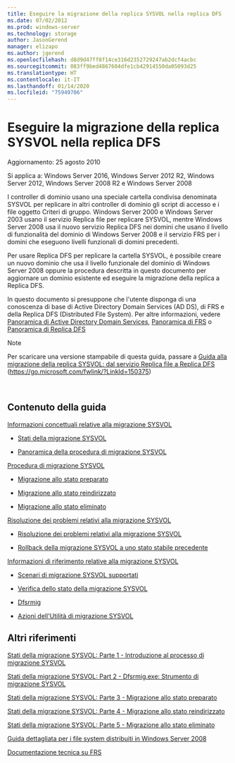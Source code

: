 ```yaml
---
title: Eseguire la migrazione della replica SYSVOL nella replica DFS
ms.date: 07/02/2012
ms.prod: windows-server
ms.technology: storage
author: JasonGerend
manager: elizapo
ms.author: jgerend
ms.openlocfilehash: d8d9d47ff8f14ce316d2352729247ab2dcf4acbc
ms.sourcegitcommit: 083ff9bed4867604dfe1cb42914550da05093d25
ms.translationtype: HT
ms.contentlocale: it-IT
ms.lasthandoff: 01/14/2020
ms.locfileid: "75949706"
---
```

# <a name="migrate-sysvol-replication-to-dfs-replication"></a>Eseguire la migrazione della replica SYSVOL nella replica DFS


Aggiornamento: 25 agosto 2010

Si applica a: Windows Server 2016, Windows Server 2012 R2, Windows Server 2012, Windows Server 2008 R2 e Windows Server 2008

I controller di dominio usano una speciale cartella condivisa denominata SYSVOL per replicare in altri controller di dominio gli script di accesso e i file oggetto Criteri di gruppo. Windows Server 2000 e Windows Server 2003 usano il servizio Replica file per replicare SYSVOL, mentre Windows Server 2008 usa il nuovo servizio Replica DFS nei domini che usano il livello di funzionalità del dominio di Windows Server 2008 e il servizio FRS per i domini che eseguono livelli funzionali di domini precedenti.

Per usare Replica DFS per replicare la cartella SYSVOL, è possibile creare un nuovo dominio che usa il livello funzionale del dominio di Windows Server 2008 oppure la procedura descritta in questo documento per aggiornare un dominio esistente ed eseguire la migrazione della replica a Replica DFS.

In questo documento si presuppone che l'utente disponga di una conoscenza di base di Active Directory Domain Services (AD DS), di FRS e della Replica DFS (Distributed File System). Per altre informazioni, vedere [Panoramica di Active Directory Domain Services](https://go.microsoft.com/fwlink/?linkid=147787), [Panoramica di FRS](https://go.microsoft.com/fwlink/?linkid=121763) o [Panoramica di Replica DFS](https://go.microsoft.com/fwlink/?linkid=121762)


> [!NOTE]
> Per scaricare una versione stampabile di questa guida, passare a <a href="https://go.microsoft.com/fwlink/?linkid=150375">Guida alla migrazione della replica SYSVOL: dal servizio Replica file a Replica DFS</a> (https://go.microsoft.com/fwlink/?LinkId=150375)
<br>


## <a name="in-this-guide"></a>Contenuto della guida

[Informazioni concettuali relative alla migrazione SYSVOL](https://docs.microsoft.com/previous-versions/windows/it-pro/windows-server-2008-R2-and-2008/dd640170(v=ws.10))

  - [Stati della migrazione SYSVOL](https://docs.microsoft.com/previous-versions/windows/it-pro/windows-server-2008-R2-and-2008/dd641052(v=ws.10))  
      
  - [Panoramica della procedura di migrazione SYSVOL](https://docs.microsoft.com/previous-versions/windows/it-pro/windows-server-2008-R2-and-2008/dd639809(v=ws.10))  
      

[Procedura di migrazione SYSVOL](https://docs.microsoft.com/previous-versions/windows/it-pro/windows-server-2008-R2-and-2008/dd639860(v=ws.10))

  - [Migrazione allo stato preparato](https://docs.microsoft.com/previous-versions/windows/it-pro/windows-server-2008-R2-and-2008/dd641193(v=ws.10))  
      
  - [Migrazione allo stato reindirizzato](https://docs.microsoft.com/previous-versions/windows/it-pro/windows-server-2008-R2-and-2008/dd641340(v=ws.10))  
      
  - [Migrazione allo stato eliminato](https://docs.microsoft.com/previous-versions/windows/it-pro/windows-server-2008-R2-and-2008/dd640254(v=ws.10))  
      

[Risoluzione dei problemi relativi alla migrazione SYSVOL](https://docs.microsoft.com/previous-versions/windows/it-pro/windows-server-2008-R2-and-2008/dd640395(v=ws.10))

  - [Risoluzione dei problemi relativi alla migrazione SYSVOL](https://docs.microsoft.com/previous-versions/windows/it-pro/windows-server-2008-R2-and-2008/dd639976(v=ws.10))  
      
  - [Rollback della migrazione SYSVOL a uno stato stabile precedente](https://docs.microsoft.com/previous-versions/windows/it-pro/windows-server-2008-R2-and-2008/dd640509(v=ws.10))  
      

[Informazioni di riferimento relative alla migrazione SYSVOL](https://docs.microsoft.com/previous-versions/windows/it-pro/windows-server-2008-R2-and-2008/dd640293(v=ws.10))

  - [Scenari di migrazione SYSVOL supportati](https://docs.microsoft.com/previous-versions/windows/it-pro/windows-server-2008-R2-and-2008/dd639854(v=ws.10))  
      
  - [Verifica dello stato della migrazione SYSVOL](https://docs.microsoft.com/previous-versions/windows/it-pro/windows-server-2008-R2-and-2008/dd639789(v=ws.10))  
      
  - [Dfsrmig](https://docs.microsoft.com/previous-versions/windows/it-pro/windows-server-2008-R2-and-2008/dd641227(v=ws.10))  
      
  - [Azioni dell'Utilità di migrazione SYSVOL](https://docs.microsoft.com/previous-versions/windows/it-pro/windows-server-2008-R2-and-2008/dd639712(v=ws.10))  
      

## <a name="additional-references"></a>Altri riferimenti

[Stati della migrazione SYSVOL: Parte 1 - Introduzione al processo di migrazione SYSVOL](https://go.microsoft.com/fwlink/?linkid=121756)

[Stati della migrazione SYSVOL: Part 2 - Dfsrmig.exe: Strumento di migrazione SYSVOL](https://go.microsoft.com/fwlink/?linkid=121757)

[Stati della migrazione SYSVOL: Parte 3 - Migrazione allo stato preparato](https://go.microsoft.com/fwlink/?linkid=121758)

[Stati della migrazione SYSVOL: Parte 4 - Migrazione allo stato reindirizzato](https://go.microsoft.com/fwlink/?linkid=121759)

[Stati della migrazione SYSVOL: Parte 5 - Migrazione allo stato eliminato](https://go.microsoft.com/fwlink/?linkid=121760)

[Guida dettagliata per i file system distribuiti in Windows Server 2008](https://go.microsoft.com/fwlink/?linkid=85231)

[Documentazione tecnica su FRS](https://go.microsoft.com/fwlink/?linkid=121764)

